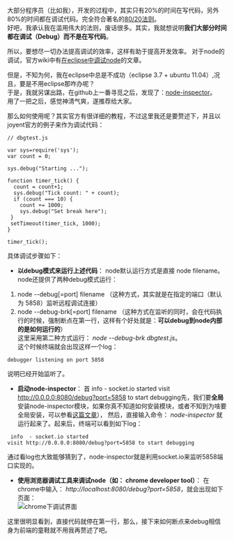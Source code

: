 大部分程序员（比如我），开发的过程中，其实只有20%的时间在写代码，另外80%的时间都在调试代码。完全符合著名的[80/20法则](http://en.wikipedia.org/wiki/80/20)。  
好吧，我承认我在滥用伟大的法则，废话很多。其实，我就想说明**我们大部分时间都在调试（Debug）而不是在写代码**。  

所以，要想尽一切办法提高调试的效率，这样有助于提高开发效率。
对于node的调试，官方wiki中有[在eclipse中调试node](https://github.com/joyent/node/wiki/Using-Eclipse-as-Node-Applications-Debugger)的文章。  

但是，不知为何，我在eclipse中总是不成功（eclipse 3.7 + ubuntu 11.04）,况且，要是不用eclipse那咋办呢？  
于是，我就另谋出路，在github上一番寻觅之后，发现了：[node-inspector](https://github.com/dannycoates/node-inspector)。  
用了一把之后，感觉神清气爽，遂推荐给大家。  

那么如何使用呢？其实官方有很详细的教程，不过这里我还是要赘述下，并且以joyent官方的例子来作为调试代码：  
<pre><code>// dbgtest.js

var sys=require('sys');
var count = 0;

sys.debug("Starting ...");

function timer_tick() {
  count = count+1;
  sys.debug("Tick count: " + count);
  if (count === 10) {
    count += 1000;
    sys.debug("Set break here");
 }
 setTimeout(timer_tick, 1000);
}

timer_tick();</code></pre>

具体调试步骤如下：  

*  **以debug模式来运行上述代码**： node默认运行方式是直接 node filename。node还提供了两种debug模式运行：  
1. node --debug\[=port\] filename （这种方式，其实就是在指定的端口（默认为 5858）监听远程调试连接）  
2. node --debug-brk\[=port\] filename （这种方式在监听的同时，会在代码执行的时候，强制断点在第一行，这样有个好处就是：**可以debug到node内部的是如何运行的**）  
这里采用第二种方式运行： _node --debug-brk dbgtest.js_。  
这个时候终端就会出现这样一个log：  
<pre><code>debugger listening on port 5858</code></pre> 说明已经开始监听了。  

*  **启动node-inspector**： 首 info  - socket.io started
visit http://0.0.0.0:8080/debug?port=5858 to start debugging先，我们要**全局**安装node-inspector模块，如果你真不知道如何安装模块，或者不知到为啥要全局安装，可以参看[这篇文章](http://goddyzhao.tumblr.com/post/9835631010/no-direct-command-for-local-installed-command-line-modul)），
然后，直接输入命令： _node-inspector_ 就运行起来了。起来后，终端可以看到如下log：  
<pre><code> info  - socket.io started
visit http://0.0.0.0:8080/debug?port=5858 to start debugging</code></pre>

通过看log也大致能够猜到了，node-inspector就是利用socket.io来监听5858端口实现的。  

*  **使用浏览器调试工具来调试node（如： chrome developer tool）**： 在chrome中输入： _http://localhost:8080/debug?port=5858_，就会出现如下页面：    
![chrome下调试界面](http://farm7.static.flickr.com/6235/6249843270_42121ed082_z.jpg)  

这里很明显看到，直接代码就停在第一行，那么，接下来如何断点来debug相信身为前端的童鞋就不用我再赘述了吧。  